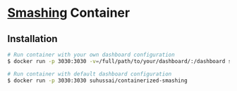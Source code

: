 # [Smashing](https://github.com/dashing-io/smashing/wiki) Container

## Installation

```bash
# Run container with your own dashboard configuration
$ docker run -p 3030:3030 -v=/full/path/to/your/dashboard/:/dashboard suhussai/containerized-smashing
```

```bash
# Run container with default dashboard configuration
$ docker run -p 3030:3030 suhussai/containerized-smashing
```
